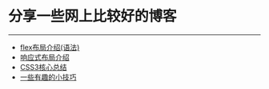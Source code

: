 # 分享一些网上比较好的博客  
---  

- [flex布局介绍(语法)](http://www.ruanyifeng.com/blog/2015/07/flex-grammar.html)
- [响应式布局介绍](http://www.ruanyifeng.com/blog/2012/05/responsive_web_design.html)
- [CSS3核心总结](https://blog.csdn.net/Mr_zhaoz/article/details/77936641?tdsourcetag=s_pcqq_aiomsg)
- [一些有趣的小技巧](https://www.cnblogs.com/pcyy/p/5655542.html)
